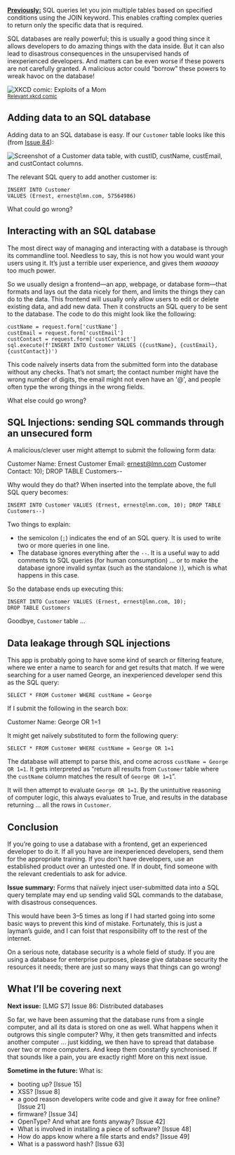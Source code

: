 [**Previously:**](https://buttondown.email/laymansguide/archive/) SQL queries let you join multiple tables based on specified conditions using the JOIN keyword. This enables crafting complex queries to return only the specific data that is required.

SQL databases are really powerful; this is usually a good thing since it allows developers to do amazing things with the data inside. But it can also lead to disastrous consequences in the unsupervised hands of inexperienced developers. And matters can be even worse if these powers are not carefully granted. A malicious actor could “borrow” these powers to wreak havoc on the database!

![XKCD comic: Exploits of a Mom](https://imgs.xkcd.com/comics/exploits_of_a_mom.png)<br/>
<small>[Relevant xkcd comic](https://xkcd.com/327/)</small>

## Adding data to an SQL database

Adding data to an SQL database is easy. If our `Customer` table looks like this (from [Issue 84](https://buttondown.email/laymansguide/archive/lmg-s7-issue-84-join-supercharged-vlookup/)):

![Screenshot of a Customer data table, with custID, custName, custEmail, and custContact columns.](https://raw.githubusercontent.com/ngjunsiang/laymansguide/release/season7/issue084/issue084_01.png)

The relevant SQL query to add another customer is:

```
INSERT INTO Customer
VALUES (Ernest, ernest@lmn.com, 57564986)
```

What could go wrong?

## Interacting with an SQL database

The most direct way of managing and interacting with a database is through its commandline tool. Needless to say, this is not how you would want your users using it. It’s just a terrible user experience, and gives them *waaaay* too much power.

So we usually design a frontend—an app, webpage, or database form—that formats and lays out the data nicely for them, and limits the things they can do to the data. This frontend will usually only allow users to edit or delete existing data, and add new data. Then it constructs an SQL query to be sent to the database. The code to do this might look like the following:

```
custName = request.form['custName']
custEmail = request.form['custEmail']
custContact = request.form['custContact']
sql.execute(f'INSERT INTO Customer VALUES ({custName}, {custEmail}, {custContact})')
```

This code naïvely inserts data from the submitted form into the database without any checks. That’s not smart; the contact number might have the wrong number of digits, the email might not even have an '@', and people often type the wrong things in the wrong fields.

What else could go wrong?

## SQL Injections: sending SQL commands through an unsecured form

A malicious/clever user might attempt to submit the following form data:

Customer Name: Ernest
Customer Email: ernest@lmn.com
Customer Contact: 10); DROP TABLE Customers--

Why would they do that? When inserted into the template above, the full SQL query becomes:

```
INSERT INTO Customer VALUES (Ernest, ernest@lmn.com, 10); DROP TABLE Customers--)
```

Two things to explain:
- the semicolon (`;`) indicates the end of an SQL query. It is used to write two or more queries in one line.
- The database ignores everything after the `--`. It is a useful way to add comments to SQL queries (for human consumption) ... or to make the database ignore invalid syntax (such as the standalone `)`), which is what happens in this case.

So the database ends up executing this:

```
INSERT INTO Customer VALUES (Ernest, ernest@lmn.com, 10);
DROP TABLE Customers
```

Goodbye, `Customer` table ...

## Data leakage through SQL injections

This app is probably going to have some kind of search or filtering feature, where we enter a name to search for and get results that match. If we were searching for a user named George, an inexperienced developer send this as the SQL query:

```
SELECT * FROM Customer WHERE custName = George
```

If I submit the following in the search box:

Customer Name: George OR 1=1

It might get naïvely substituted to form the following query:

```
SELECT * FROM Customer WHERE custName = George OR 1=1
```

The database will attempt to parse this, and come across `custName = George OR 1=1`. It gets interpreted as “return all results from `Customer` table where the `custName` column matches the result of `George OR 1=1`”.

It will then attempt to evaluate `George OR 1=1`. By the unintuitive reasoning of computer logic, this always evaluates to True, and results in the database returning ... all the rows in `Customer`.

## Conclusion

If you’re going to use a database with a frontend, get an experienced developer to do it. If all you have are inexperienced developers, send them for the appropriate training. If you don’t have developers, use an established product over an untested one. If in doubt, find someone with the relevant credentials to ask for advice.

**Issue summary:** Forms that naïvely inject user-submitted data into a SQL query template may end up sending valid SQL commands to the database, with disastrous consequences.

This would have been 3–5 times as long if I had started going into some basic ways to prevent this kind of mistake. Fortunately, this is just a layman’s guide, and I can foist that responsibility off to the rest of the internet.

On a serious note, database security is a whole field of study. If you are using a database for enterprise purposes, please give database security the resources it needs; there are just so many ways that things can go wrong!

## What I’ll be covering next

**Next issue:** [LMG S7] Issue 86: Distributed databases

So far, we have been assuming that the database runs from a single computer, and all its data is stored on one as well. What happens when it outgrows this single computer? Why, it then gets transmitted and infects another computer ... just kidding, we then have to spread that database over two or more computers. And keep them constantly synchronised. If that sounds like a pain, you are exactly right! More on this next issue.

**Sometime in the future:** What is:

- booting up? [Issue 15]
- XSS? [Issue 8]
- a good reason developers write code and give it away for free online? [Issue 21]
- firmware? [Issue 34]
- OpenType? And what are fonts anyway? [Issue 42]
- What is involved in installing a piece of software? [Issue 48]
- How do apps know where a file starts and ends? [Issue 49]
- What is a password hash? [Issue 63]
